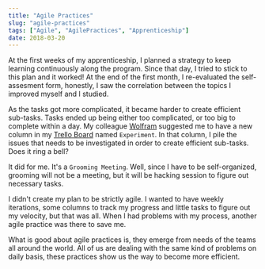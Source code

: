 ```yaml
---
title: "Agile Practices"
slug: "agile-practices"
tags: ["Agile", "AgilePractices", "Apprenticeship"]
date: 2018-03-20
---
```


At the first weeks of my apprenticeship, I planned a strategy to keep learning continuously along the program. Since that day, I tried to stick to this plan and it worked! At the end of the first month, I re-evaluated the self-assesment form, honestly, I saw the correlation between the topics I improved myself and I studied.

As the tasks got more complicated, it became harder to create efficient sub-tasks. Tasks ended up being either too complicated, or too big to complete within a day. My colleague [Wolfram](https://twitter.com/wolframkriesing) suggested me to have a new column in my [Trello Board](https://trello.com/b/KlLdup7o/ugurcan-sengit-apprenticeship-board) named `Experiment`. In that column, I pile the issues that needs to be investigated in order to create efficient sub-tasks. Does it ring a bell?

It did for me. It's a `Grooming Meeting`. Well, since I have to be self-organized, grooming will not be a meeting, but it will be hacking session to figure out necessary tasks.

I didn't create my plan to be strictly agile. I wanted to have weekly iterations, some columns to track my progress and little tasks to figure out my velocity, but that was all. When I had problems with my process, another agile practice was there to save me.

What is good about agile practices is, they emerge from needs of the teams all around the world. All of us are dealing with the same kind of problems on daily basis, these practices show us the way to become more efficient.
